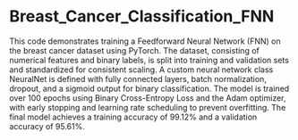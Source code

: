 # Breast_Cancer_Classification_FNN
This code demonstrates training a Feedforward Neural Network (FNN) on the breast cancer dataset using PyTorch. The dataset, consisting of numerical features and binary labels, is split into training and validation sets and standardized for consistent scaling. A custom neural network class NeuralNet is defined with fully connected layers, batch normalization, dropout, and a sigmoid output for binary classification. The model is trained over 100 epochs using Binary Cross-Entropy Loss and the Adam optimizer, with early stopping and learning rate scheduling to prevent overfitting. The final model achieves a training accuracy of 99.12% and a validation accuracy of 95.61%.






